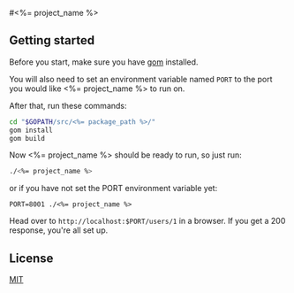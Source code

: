 #<%= project_name %>

## Getting started

Before you start, make sure you have [gom](https://github.com/mattn/gom) installed.

You will also need to set an environment variable named `PORT` to the port you would like <%= project_name %> to run on.

After that, run these commands:

```sh
cd "$GOPATH/src/<%= package_path %>/"
gom install
gom build
```

Now <%= project_name %> should be ready to run, so just run:

```sh
./<%= project_name %>
```

or if you have not set the PORT environment variable yet:

```
PORT=8001 ./<%= project_name %>
```

Head over to `http://localhost:$PORT/users/1` in a browser.  If you get a 200 response, you're all set up.

## License

[MIT](license.txt)
